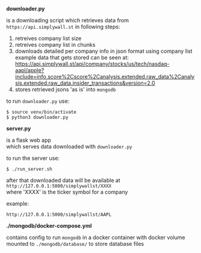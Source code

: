 __downloader.py__ 

is a downloading script
which retrieves data from `https://api.simplywall.st` in following steps:
1) retreives company list size
2) retreives company list in chunks
3) downloads detailed per company info in json format using company list<br />
   example data that gets stored can be seen at:<br />
   <https://api.simplywall.st/api/company/stocks/us/tech/nasdaq-aapl/apple?include=info,score%2Cscore%2Canalysis.extended.raw_data%2Canalysis.extended.raw_data.insider_transactions&version=2.0>
2) stores retrieved jsons 'as is' into `mongodb`

to run `downloader.py` use:
```
$ source venv/bin/activate
$ python3 downloader.py
```

__server.py__ 

is a flask web app<br />
which serves data downloaded with `downloader.py`

to run the server use: 
```
$ ./run_server.sh
```

after that downloaded data will be available at `http://127.0.0.1:5000/simplywallst/XXXX` <br />
where 'XXXX' is the ticker symbol for a company <br />

example:
```
http://127.0.0.1:5000/simplywallst/AAPL
```

__./mongodb/docker-compose.yml__

contains config to run `mongodb` in a docker container with docker volume mounted to `./mongodb/database/` to store database files
